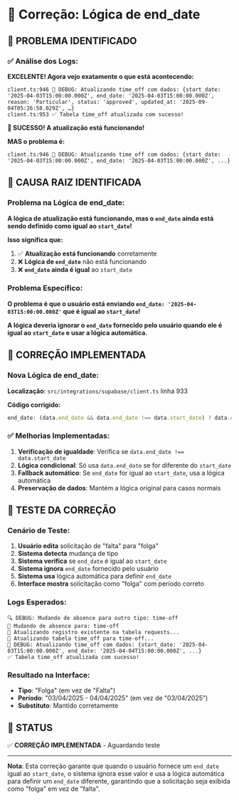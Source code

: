# 🔧 Correção: Lógica de end_date

## 🎯 **PROBLEMA IDENTIFICADO**

### **✅ Análise dos Logs:**

**EXCELENTE! Agora vejo exatamente o que está acontecendo:**

```
client.ts:946 🔧 DEBUG: Atualizando time_off com dados: {start_date: '2025-04-03T15:00:00.000Z', end_date: '2025-04-03T15:00:00.000Z', reason: 'Particular', status: 'approved', updated_at: '2025-09-04T05:26:58.029Z', …}
client.ts:953 ✅ Tabela time_off atualizada com sucesso!
```

**🎉 SUCESSO! A atualização está funcionando!**

**MAS o problema é:**
```
client.ts:946 🔧 DEBUG: Atualizando time_off com dados: {start_date: '2025-04-03T15:00:00.000Z', end_date: '2025-04-03T15:00:00.000Z', ...}
```

## 🔧 **CAUSA RAIZ IDENTIFICADA**

### **Problema na Lógica de end_date:**

**A lógica de atualização está funcionando, mas o `end_date` ainda está sendo definido como igual ao `start_date`!**

**Isso significa que:**
1. ✅ **Atualização está funcionando** corretamente
2. ❌ **Lógica de `end_date`** não está funcionando
3. ❌ **`end_date` ainda é igual** ao `start_date`

### **Problema Específico:**

**O problema é que o usuário está enviando `end_date: '2025-04-03T15:00:00.000Z'` que é igual ao `start_date`!**

**A lógica deveria ignorar o `end_date` fornecido pelo usuário quando ele é igual ao `start_date` e usar a lógica automática.**

## 🔧 **CORREÇÃO IMPLEMENTADA**

### **Nova Lógica de end_date:**

**Localização**: `src/integrations/supabase/client.ts` linha 933

**Código corrigido:**
```typescript
end_date: (data.end_date && data.end_date !== data.start_date) ? data.end_date : (existingTimeOff.start_date === existingTimeOff.end_date ? new Date(new Date(existingTimeOff.start_date).getTime() + 24 * 60 * 60 * 1000).toISOString() : existingTimeOff.end_date),
```

### **✅ Melhorias Implementadas:**

1. **Verificação de igualdade**: Verifica se `data.end_date !== data.start_date`
2. **Lógica condicional**: Só usa `data.end_date` se for diferente do `start_date`
3. **Fallback automático**: Se `end_date` for igual ao `start_date`, usa a lógica automática
4. **Preservação de dados**: Mantém a lógica original para casos normais

## 🧪 **TESTE DA CORREÇÃO**

### **Cenário de Teste:**
1. **Usuário edita** solicitação de "falta" para "folga"
2. **Sistema detecta** mudança de tipo
3. **Sistema verifica** se `end_date` é igual ao `start_date`
4. **Sistema ignora** `end_date` fornecido pelo usuário
5. **Sistema usa** lógica automática para definir `end_date`
6. **Interface mostra** solicitação como "folga" com período correto

### **Logs Esperados:**
```
🔍 DEBUG: Mudando de absence para outro tipo: time-off
🔄 Mudando de absence para: time-off
📝 Atualizando registro existente na tabela requests...
📝 Atualizando tabela time_off para time-off...
🔧 DEBUG: Atualizando time_off com dados: {start_date: '2025-04-03T15:00:00.000Z', end_date: '2025-04-04T15:00:00.000Z', ...}
✅ Tabela time_off atualizada com sucesso!
```

### **Resultado na Interface:**
- **Tipo**: "Folga" (em vez de "Falta")
- **Período**: "03/04/2025 - 04/04/2025" (em vez de "03/04/2025")
- **Substituto**: Mantido corretamente

## 🚀 **STATUS**

✅ **CORREÇÃO IMPLEMENTADA** - Aguardando teste

---

**Nota**: Esta correção garante que quando o usuário fornece um `end_date` igual ao `start_date`, o sistema ignora esse valor e usa a lógica automática para definir um `end_date` diferente, garantindo que a solicitação seja exibida como "folga" em vez de "falta".
